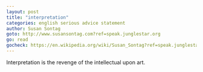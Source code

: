 ```yaml
---
layout: post
title: "interpretation"
categories: english serious advice statement
author: Susan Sontag
goto: http://www.susansontag.com?ref=speak.junglestar.org
go: read
gocheck: https://en.wikipedia.org/wiki/Susan_Sontag?ref=speak.junglestar.org
---
```

Interpretation is the revenge of the intellectual upon art.
